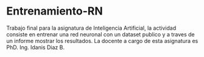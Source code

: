 # Entrenamiento-RN
Trabajo final para la asignatura de Inteligencia Artificial, la actividad consiste en entrenar una red neuronal con un dataset publico y a traves de un informe mostrar los resultados. La docente a cargo de esta asignatura es PhD. Ing. Idanis Diaz B.
